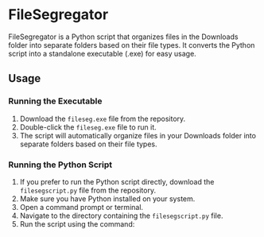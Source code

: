 # FileSegregator

FileSegregator is a Python script that organizes files in the Downloads folder into separate folders based on their file types. It converts the Python script into a standalone executable (.exe) for easy usage.

## Usage

### Running the Executable

1. Download the `fileseg.exe` file from the repository.
2. Double-click the `fileseg.exe` file to run it.
3. The script will automatically organize files in your Downloads folder into separate folders based on their file types.

### Running the Python Script

1. If you prefer to run the Python script directly, download the `filesegscript.py` file from the repository.
2. Make sure you have Python installed on your system.
3. Open a command prompt or terminal.
4. Navigate to the directory containing the `filesegscript.py` file.
5. Run the script using the command:
